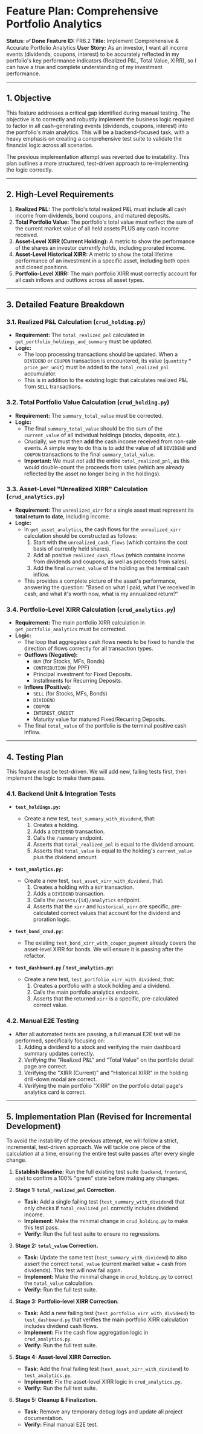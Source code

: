 # Feature Plan: Comprehensive Portfolio Analytics

**Status: ✅ Done**
**Feature ID:** FR6.2
**Title:** Implement Comprehensive & Accurate Portfolio Analytics
**User Story:** As an investor, I want all income events (dividends, coupons, interest) to be accurately reflected in my portfolio's key performance indicators (Realized P&L, Total Value, XIRR), so I can have a true and complete understanding of my investment performance.

---

## 1. Objective

This feature addresses a critical gap identified during manual testing. The objective is to correctly and robustly implement the business logic required to factor in all cash-generating events (dividends, coupons, interest) into the portfolio's main analytics. This will be a backend-focused task, with a heavy emphasis on creating a comprehensive test suite to validate the financial logic across all scenarios.

The previous implementation attempt was reverted due to instability. This plan outlines a more structured, test-driven approach to re-implementing the logic correctly.

---

## 2. High-Level Requirements

1.  **Realized P&L:** The portfolio's total realized P&L must include all cash income from dividends, bond coupons, and matured deposits.
2.  **Total Portfolio Value:** The portfolio's total value must reflect the sum of the current market value of all held assets PLUS any cash income received.
3.  **Asset-Level XIRR (Current Holding):** A metric to show the performance of the shares an investor *currently holds*, including prorated income.
4.  **Asset-Level Historical XIRR:** A metric to show the total lifetime performance of an investment in a specific asset, including both open and closed positions.
5.  **Portfolio-Level XIRR:** The main portfolio XIRR must correctly account for all cash inflows and outflows across all asset types.

---

## 3. Detailed Feature Breakdown

### 3.1. Realized P&L Calculation (`crud_holding.py`)

*   **Requirement:** The `total_realized_pnl` calculated in `get_portfolio_holdings_and_summary` must be updated.
*   **Logic:**
    *   The loop processing transactions should be updated. When a `DIVIDEND` or `COUPON` transaction is encountered, its value (`quantity` * `price_per_unit`) must be added to the `total_realized_pnl` accumulator.
    *   This is in addition to the existing logic that calculates realized P&L from `SELL` transactions.

### 3.2. Total Portfolio Value Calculation (`crud_holding.py`)

*   **Requirement:** The `summary_total_value` must be corrected.
*   **Logic:**
    *   The final `summary_total_value` should be the sum of the `current_value` of all individual holdings (stocks, deposits, etc.).
    *   Crucially, we must then **add** the cash income received from non-sale events. A simple way to do this is to add the value of all `DIVIDEND` and `COUPON` transactions to the final `summary_total_value`.
    *   **Important:** We must *not* add the entire `total_realized_pnl`, as this would double-count the proceeds from sales (which are already reflected by the asset no longer being in the holdings).

### 3.3. Asset-Level "Unrealized XIRR" Calculation (`crud_analytics.py`)

*   **Requirement:** The `unrealized_xirr` for a single asset must represent its **total return to date**, including income.
*   **Logic:**
    *   In `get_asset_analytics`, the cash flows for the `unrealized_xirr` calculation should be constructed as follows:
        1.  Start with the `unrealized_cash_flows` (which contains the cost basis of currently held shares).
        2.  Add all positive `realized_cash_flows` (which contains income from dividends and coupons, as well as proceeds from sales).
        3.  Add the final `current_value` of the holding as the terminal cash inflow.
    *   This provides a complete picture of the asset's performance, answering the question: "Based on what I paid, what I've received in cash, and what it's worth now, what is my annualized return?"

### 3.4. Portfolio-Level XIRR Calculation (`crud_analytics.py`)

*   **Requirement:** The main portfolio XIRR calculation in `get_portfolio_analytics` must be corrected.
*   **Logic:**
    *   The loop that aggregates cash flows needs to be fixed to handle the direction of flows correctly for all transaction types.
    *   **Outflows (Negative):**
        *   `BUY` (for Stocks, MFs, Bonds)
        *   `CONTRIBUTION` (for PPF)
        *   Principal investment for Fixed Deposits.
        *   Installments for Recurring Deposits.
    *   **Inflows (Positive):**
        *   `SELL` (for Stocks, MFs, Bonds)
        *   `DIVIDEND`
        *   `COUPON`
        *   `INTEREST_CREDIT`
        *   Maturity value for matured Fixed/Recurring Deposits.
    *   The final `total_value` of the portfolio is the terminal positive cash inflow.

---

## 4. Testing Plan

This feature must be test-driven. We will add new, failing tests first, then implement the logic to make them pass.

### 4.1. Backend Unit & Integration Tests

*   **`test_holdings.py`:**
    *   Create a new test, `test_summary_with_dividend`, that:
        1.  Creates a holding.
        2.  Adds a `DIVIDEND` transaction.
        3.  Calls the `/summary` endpoint.
        4.  Asserts that `total_realized_pnl` is equal to the dividend amount.
        5.  Asserts that `total_value` is equal to the holding's `current_value` plus the dividend amount.

*   **`test_analytics.py`:**
    *   Create a new test, `test_asset_xirr_with_dividend`, that:
        1.  Creates a holding with a `BUY` transaction.
        2.  Adds a `DIVIDEND` transaction.
        3.  Calls the `/assets/{id}/analytics` endpoint.
        4.  Asserts that the `xirr` and `historical_xirr` are specific, pre-calculated correct values that account for the dividend and proration logic.

*   **`test_bond_crud.py`:**
    *   The existing `test_bond_xirr_with_coupon_payment` already covers the asset-level XIRR for bonds. We will ensure it is passing after the refactor.

*   **`test_dashboard.py` / `test_analytics.py`:**
    *   Create a new test, `test_portfolio_xirr_with_dividend`, that:
        1.  Creates a portfolio with a stock holding and a dividend.
        2.  Calls the main portfolio analytics endpoint.
        3.  Asserts that the returned `xirr` is a specific, pre-calculated correct value.

### 4.2. Manual E2E Testing

*   After all automated tests are passing, a full manual E2E test will be performed, specifically focusing on:
    1.  Adding a dividend to a stock and verifying the main dashboard summary updates correctly.
    2.  Verifying the "Realized P&L" and "Total Value" on the portfolio detail page are correct.
    3.  Verifying the "XIRR (Current)" and "Historical XIRR" in the holding drill-down modal are correct.
    4.  Verifying the main portfolio "XIRR" on the portfolio detail page's analytics card is correct.

---

## 5. Implementation Plan (Revised for Incremental Development)

To avoid the instability of the previous attempt, we will follow a strict, incremental, test-driven approach. We will tackle one piece of the calculation at a time, ensuring the entire test suite passes after every single change.

1.  **Establish Baseline:** Run the full existing test suite (`backend`, `frontend`, `e2e`) to confirm a 100% "green" state before making any changes.

2.  **Stage 1: `total_realized_pnl` Correction.**
    *   **Task:** Add a single failing test (`test_summary_with_dividend`) that only checks if `total_realized_pnl` correctly includes dividend income.
    *   **Implement:** Make the minimal change in `crud_holding.py` to make this test pass.
    *   **Verify:** Run the full test suite to ensure no regressions.

3.  **Stage 2: `total_value` Correction.**
    *   **Task:** Update the same test (`test_summary_with_dividend`) to also assert the correct `total_value` (current market value + cash from dividends). This test will now fail again.
    *   **Implement:** Make the minimal change in `crud_holding.py` to correct the `total_value` calculation.
    *   **Verify:** Run the full test suite.

4.  **Stage 3: Portfolio-level XIRR Correction.**
    *   **Task:** Add a new failing test (`test_portfolio_xirr_with_dividend`) to `test_dashboard.py` that verifies the main portfolio XIRR calculation includes dividend cash flows.
    *   **Implement:** Fix the cash flow aggregation logic in `crud_analytics.py`.
    *   **Verify:** Run the full test suite.

5.  **Stage 4: Asset-level XIRR Correction.**
    *   **Task:** Add the final failing test (`test_asset_xirr_with_dividend`) to `test_analytics.py`.
    *   **Implement:** Fix the asset-level XIRR logic in `crud_analytics.py`.
    *   **Verify:** Run the full test suite.

6.  **Stage 5: Cleanup & Finalization.**
    *   **Task:** Remove any temporary debug logs and update all project documentation.
    *   **Verify:** Final manual E2E test.